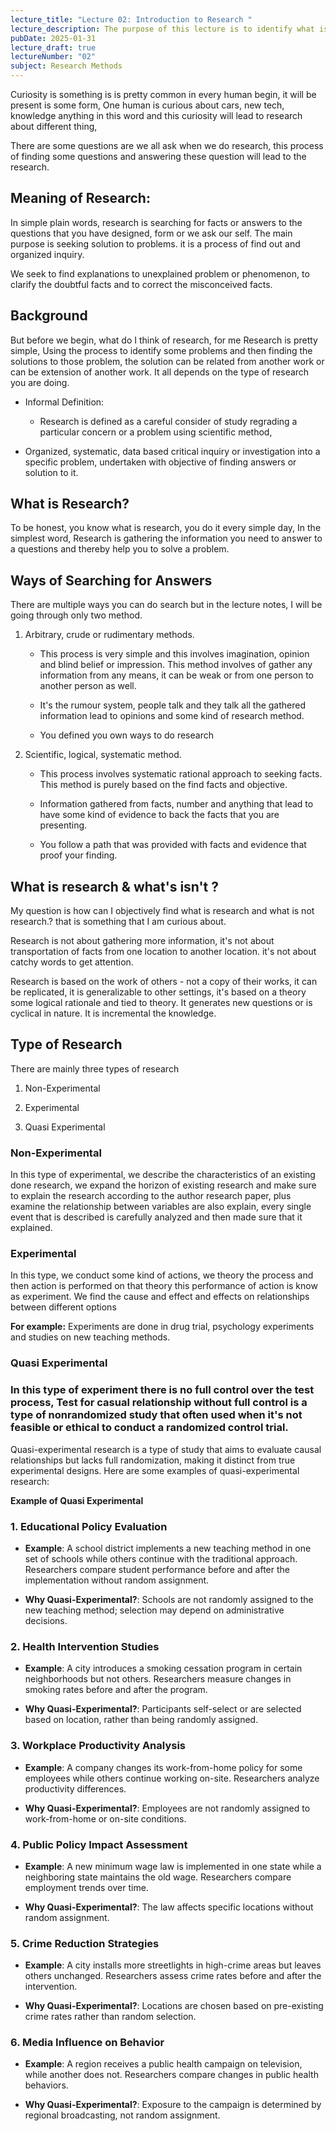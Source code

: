 ```yaml
---
lecture_title: "Lecture 02: Introduction to Research "
lecture_description: The purpose of this lecture is to identify what is research.
pubDate: 2025-01-31
lecture_draft: true
lectureNumber: "02"
subject: Research Methods
---
```

Curiosity is something is is pretty common in every human begin, it will be present is some form, One human is curious about cars, new tech, knowledge anything in this word and this curiosity will lead to research about different thing,

There are some questions are we all ask when we do research, this process of finding some questions and answering these question will lead to the research.

## Meaning of Research:

In simple plain words, research is searching for facts or answers to the questions that you have designed, form or we ask our self. The main purpose is seeking solution to problems. it is a process of find out and organized inquiry.

We seek to find explanations to unexplained problem or phenomenon, to clarify the doubtful facts and to correct the misconceived facts.

## Background

But before we begin, what do I think of research, for me Research is pretty simple, Using the process to identify some problems and then finding the solutions to those problem, the solution can be related from another work or can be extension of another work. It all depends on the type of research you are doing.

*   Informal Definition:
    
    *   Research is defined as a careful consider of study regrading a particular concern or a problem using scientific method,
        
*   Organized, systematic, data based critical inquiry or investigation into a specific problem, undertaken with objective of finding answers or solution to it.
    

## What is Research?

To be honest, you know what is research, you do it every simple day, In the simplest word, Research is gathering the information you need to answer to a questions and thereby help you to solve a problem.

## Ways of Searching for Answers

There are multiple ways you can do search but in the lecture notes, I will be going through only two method.

1.  Arbitrary, crude or rudimentary methods.
    
    *   This process is very simple and this involves imagination, opinion and blind belief or impression. This method involves of gather any information from any means, it can be weak or from one person to another person as well.
        
    *   It's the rumour system, people talk and they talk all the gathered information lead to opinions and some kind of research method.
        
    *   You defined you own ways to do research
        
2.  Scientific, logical, systematic method.
    
    *   This process involves systematic rational approach to seeking facts. This method is purely based on the find facts and objective.
        
    *   Information gathered from facts, number and anything that lead to have some kind of evidence to back the facts that you are presenting.
        
    *   You follow a path that was provided with facts and evidence that proof your finding.
        

## What is research & what's isn't ?

My question is how can I objectively find what is research and what is not research.? that is something that I am curious about.

Research is not about gathering more information, it's not about transportation of facts from one location to another location. it's not about catchy words to get attention.

Research is based on the work of others - not a copy of their works, it can be replicated, it is generalizable to other settings, it's based on a theory some logical rationale and tied to theory. It generates new questions or is cyclical in nature. It is incremental the knowledge.

## Type of Research

There are mainly three types of research

1.  Non-Experimental
    
2.  Experimental
    
3.  Quasi Experimental
    

### Non-Experimental

In this type of experimental, we describe the characteristics of an existing done research, we expand the horizon of existing research and make sure to explain the research according to the author research paper, plus examine the relationship between variables are also explain, every single event that is described is carefully analyzed and then made sure that it explained.

### Experimental

In this type, we conduct some kind of actions, we theory the process and then action is performed on that theory this performance of action is know as experiment. We find the cause and effect and effects on relationships between different options

**For example:** Experiments are done in drug trial, psychology experiments and studies on new teaching methods.

### Quasi Experimental

### In this type of experiment there is no full control over the test process, Test for casual relationship without full control is a type of nonrandomized study that often used when it's not feasible or ethical to conduct a randomized control trial.

Quasi-experimental research is a type of study that aims to evaluate causal relationships but lacks full randomization, making it distinct from true experimental designs. Here are some examples of quasi-experimental research:

**Example of Quasi Experimental**

### **1\. Educational Policy Evaluation**

*   **Example**: A school district implements a new teaching method in one set of schools while others continue with the traditional approach. Researchers compare student performance before and after the implementation without random assignment.
    
*   **Why Quasi-Experimental?**: Schools are not randomly assigned to the new teaching method; selection may depend on administrative decisions.
    

### **2\. Health Intervention Studies**

*   **Example**: A city introduces a smoking cessation program in certain neighborhoods but not others. Researchers measure changes in smoking rates before and after the program.
    
*   **Why Quasi-Experimental?**: Participants self-select or are selected based on location, rather than being randomly assigned.
    

### **3\. Workplace Productivity Analysis**

*   **Example**: A company changes its work-from-home policy for some employees while others continue working on-site. Researchers analyze productivity differences.
    
*   **Why Quasi-Experimental?**: Employees are not randomly assigned to work-from-home or on-site conditions.
    

### **4\. Public Policy Impact Assessment**

*   **Example**: A new minimum wage law is implemented in one state while a neighboring state maintains the old wage. Researchers compare employment trends over time.
    
*   **Why Quasi-Experimental?**: The law affects specific locations without random assignment.
    

### **5\. Crime Reduction Strategies**

*   **Example**: A city installs more streetlights in high-crime areas but leaves others unchanged. Researchers assess crime rates before and after the intervention.
    
*   **Why Quasi-Experimental?**: Locations are chosen based on pre-existing crime rates rather than random selection.
    

### **6\. Media Influence on Behavior**

*   **Example**: A region receives a public health campaign on television, while another does not. Researchers compare changes in public health behaviors.
    
*   **Why Quasi-Experimental?**: Exposure to the campaign is determined by regional broadcasting, not random assignment.